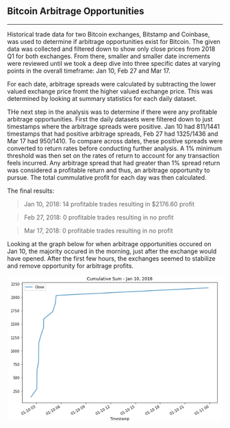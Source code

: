 ## Bitcoin Arbitrage Opportunities

---

Historical trade data for two Bitcoin exchanges, Bitstamp and Coinbase, was used to determine if arbitrage opportunities exist for Bitcoin. The given data was collected and filtered down to show only close prices from 2018 Q1 for both exchanges. From there, smaller and smaller date increments were reviewed until we took a deep dive into three specific dates at varying points in the overall timeframe: Jan 10, Feb 27 and Mar 17.

For each date, arbitrage spreads were calculated by subtracting the lower valued exchange price fromt the higher valued exchange price. This was determined by looking at summary statistics for each daily dataset.

THe next step in the analysis was to determine if there were any profitable arbitrage opportunities. First the daily datasets were filtered down to just timestamps where the arbitrage spreads were positive. Jan 10 had 811/1441 timestamps that had positive arbitrage spreads, Feb 27 had 1325/1436 and Mar 17 had 950/1410. To compare across dates, these positive spreads were converted to return rates before conducting further analysis. A 1% minimum threshold was then set on the rates of return to account for any transaction feels incurred. Any arbitrage spread that had greater than 1% spread return was considered a profitable return and thus, an arbitrage opportunity to pursue. The total cummulative profit for each day was then calculated.

The final results:

>Jan 10, 2018: 14 profitable trades resulting in $2176.60 profit

>Feb 27, 2018: 0 profitable trades resulting in no profit

>Mar 17, 2018: 0 profitable trades resulting in no profit

Looking at the graph below for when arbitrage opportunities occured on Jan 10, the majority occured in the morning, just after the exchange would have opened. After the first few hours, the exchanges seemed to stabilize and remove opportunity for arbitrage profits.

![Jan10CumProfits](/Images/Jan_10_CummulativeProfits.png)
